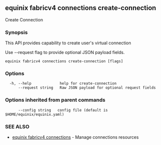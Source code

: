 ## equinix fabricv4 connections create-connection

Create Connection

### Synopsis

This API provides capability to create user's virtual connection

Use --request flag to provide optional JSON payload fields.

```
equinix fabricv4 connections create-connection [flags]
```

### Options

```
  -h, --help             help for create-connection
      --request string   Raw JSON payload for optional request fields
```

### Options inherited from parent commands

```
      --config string   config file (default is $HOME/equinix/equinix.yaml)
```

### SEE ALSO

* [equinix fabricv4 connections](equinix_fabricv4_connections.md)	 - Manage connections resources

